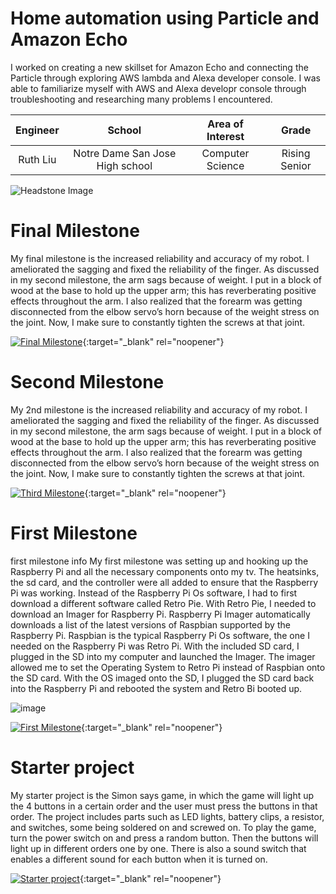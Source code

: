 ﻿# Home automation using Particle and Amazon Echo
I worked on creating a new skillset for Amazon Echo and connecting the Particle through exploring AWS lambda and Alexa developer console. I was able to familiarize myself with AWS and Alexa developr console through troubleshooting and researching many problems I encountered. 

| **Engineer** | **School** | **Area of Interest** | **Grade** | 
|:--:|:--:|:--:|:--:|
| Ruth Liu | Notre Dame San Jose High school | Computer Science | Rising Senior

![Headstone Image](https://lh3.googleusercontent.com/pw/AM-JKLUh8qhS4NzOG9tUWkbQ9gORu_601OH5UTQKOygAWpTqYn7YNwuNvdT7Fu_-tNHmBTvKDun_m_u1L1MqIQufEedvrbXpiSkXRbMuemDnIVJpjQ2gHirrS0kUFrk6aWoT_zApBhrf5oEc7U4H4FrAbnDz=s1474-no?authuser=0)
  
# Final Milestone
My final milestone is the increased reliability and accuracy of my robot. I ameliorated the sagging and fixed the reliability of the finger. As discussed in my second milestone, the arm sags because of weight. I put in a block of wood at the base to hold up the upper arm; this has reverberating positive effects throughout the arm. I also realized that the forearm was getting disconnected from the elbow servo’s horn because of the weight stress on the joint. Now, I make sure to constantly tighten the screws at that joint. 

[![Final Milestone](https://res.cloudinary.com/marcomontalbano/image/upload/v1612573869/video_to_markdown/images/youtube--F7M7imOVGug-c05b58ac6eb4c4700831b2b3070cd403.jpg )](https://www.youtube.com/watch?v=F7M7imOVGug&feature=emb_logo "Final Milestone"){:target="_blank" rel="noopener"}

# Second Milestone
My 2nd milestone is the increased reliability and accuracy of my robot. I ameliorated the sagging and fixed the reliability of the finger. As discussed in my second milestone, the arm sags because of weight. I put in a block of wood at the base to hold up the upper arm; this has reverberating positive effects throughout the arm. I also realized that the forearm was getting disconnected from the elbow servo’s horn because of the weight stress on the joint. Now, I make sure to constantly tighten the screws at that joint.

[![Third Milestone](https://res.cloudinary.com/marcomontalbano/image/upload/v1612574014/video_to_markdown/images/youtube--y3VAmNlER5Y-c05b58ac6eb4c4700831b2b3070cd403.jpg)](https://www.youtube.com/watch?v=y3VAmNlER5Y&feature=emb_logo "Second Milestone"){:target="_blank" rel="noopener"}
# First Milestone
  
first milestone info
My first milestone was setting up and hooking up the Raspberry Pi and all the necessary components onto my tv. The heatsinks, the sd card, and the controller were all added to ensure that the Raspberry Pi was working. Instead of the Raspberry Pi Os software, I had to first download a different software called Retro Pie. With Retro Pie, I needed to download an Imager for Raspberry Pi. Raspberry Pi Imager automatically downloads a list of the latest versions of Raspbian supported by the Raspberry Pi. Raspbian is the typical Raspberry Pi Os software, the one I needed on the Raspberry Pi was Retro Pi. With the included SD card, I plugged in the SD into my computer and launched the Imager. The imager allowed me to set the Operating System to Retro Pi instead of Raspbian onto the SD card. With the OS imaged onto the SD, I plugged the SD card back into the Raspberry Pi and rebooted the system and Retro Bi booted up.

![image](https://user-images.githubusercontent.com/107577690/175573671-f06edda9-2735-4494-a9a7-9ce105dc6530.png)

[![First Milestone](https://res.cloudinary.com/marcomontalbano/image/upload/v1612574117/video_to_markdown/images/youtube--CaCazFBhYKs-c05b58ac6eb4c4700831b2b3070cd403.jpg)](https://www.youtube.com/watch?v=CaCazFBhYKs "First Milestone"){:target="_blank" rel="noopener"}
# Starter project 


My starter project is the Simon says game, in which the game will light up the 4 buttons in a certain order and the user must press the buttons in that order. The project includes parts such as LED lights, battery clips, a resistor, and switches, some being soldered on and screwed on. To play the game, turn the power switch on and press a random button. Then the buttons will light up in different orders one by one. There is also a sound switch that enables a different sound for each button when it is turned on. 

[![Starter project](https://i3.ytimg.com/vi/rwoCWAUw_jQ/maxresdefault.jpg "Starter Project")](https://www.youtube.com/watch?v=rwoCWAUw_jQ&t=1s "Starter Project"){:target="_blank" rel="noopener"}
